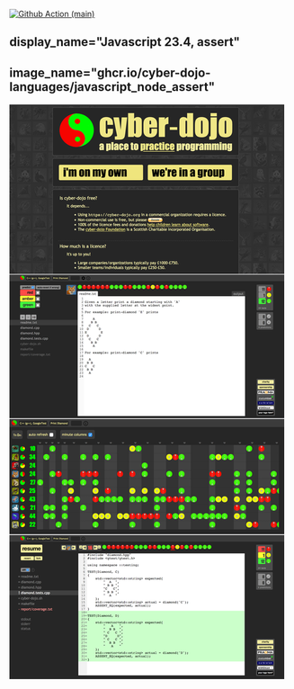 [![Github Action (main)](https://github.com/cyber-dojo-languages/javascript-assert/actions/workflows/main.yml/badge.svg)](https://github.com/cyber-dojo-languages/javascript-assert/actions)

## display_name="Javascript 23.4, assert"
## image_name="ghcr.io/cyber-dojo-languages/javascript_node_assert"

![cyber-dojo.org home page](https://github.com/cyber-dojo/cyber-dojo/blob/master/shared/home_page_snapshot.png)
